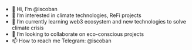 - 👋 Hi, I’m @iscoban
- 👀 I’m interested in climate technologies, ReFi projects
- 🌱 I’m currently learning web3 ecosystem and new technologies to solve climate crisis
- 💞️ I’m looking to collaborate on eco-conscious projects
- 📫 How to reach me Telegram: @iscoban

<!---
iscoban/iscoban is a ✨ special ✨ repository because its `README.md` (this file) appears on your GitHub profile.
You can click the Preview link to take a look at your changes.
--->
